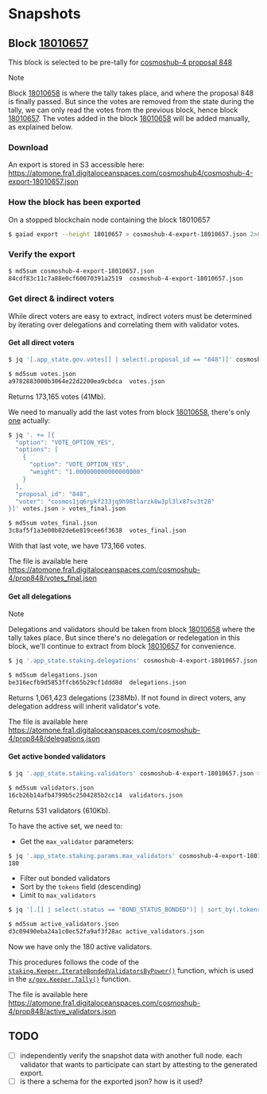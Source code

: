 # Snapshots

## Block [18010657]

This block is selected to be pre-tally for [cosmoshub-4 proposal 848][prop848]

> [!NOTE]
> Block [18010658] is where the tally takes place, and where the proposal 848
> is finally passed. But since the votes are removed from the state during the
> tally, we can only read the votes from the previous block, hence block
> [18010657]. The votes added in the block [18010658] will be added manually, as
> explained below.

### Download

An export is stored in S3 accessible here: https://atomone.fra1.digitaloceanspaces.com/cosmoshub4/cosmoshub-4-export-18010657.json

### How the block has been exported

On a stopped blockchain node containing the block 18010657

```sh
$ gaiad export --height 18010657 > cosmoshub-4-export-18010657.json 2>&1
```

### Verify the export

```sh
$ md5sum cosmoshub-4-export-18010657.json
84cdf83c11c7a88e0cf60070391a2519  cosmoshub-4-export-18010657.json
```

### Get direct & indirect voters

While direct voters are easy to extract, indirect voters must be determined by
iterating over delegations and correlating them with validator votes.

#### Get all direct voters

```sh
$ jq '[.app_state.gov.votes[] | select(.proposal_id == "848")]' cosmoshub-4-export-18010657.json > votes.json

$ md5sum votes.json
a9782883000b3064e22d2200ea9cbdca  votes.json
```
Returns 173,165 votes (41Mb).

We need to manually add the last votes from block [18010658], there's only
[one][votes18010658] actually:

```sh
$ jq '. += [{
  "option": "VOTE_OPTION_YES",
  "options": [
    {
      "option": "VOTE_OPTION_YES",
      "weight": "1.000000000000000000"
    }
  ],
  "proposal_id": "848",
  "voter": "cosmos1jq6rpkf233jq9h98tlarzk8w3pl3lx87sv3t28"
}]' votes.json > votes_final.json

$ md5sum votes_final.json
3c8af5f1a3e00b02de6e819cee6f3638  votes_final.json
```

With that last vote, we have 173,166 votes.

The file is available here https://atomone.fra1.digitaloceanspaces.com/cosmoshub-4/prop848/votes_final.json

#### Get all delegations

> [!NOTE]
> Delegations and validators should be taken from block [18010658] where the
> tally takes place. But since there's no delegation or redelegation in this
> block, we'll continue to extract from block [18010657] for convenience.

```sh
$ jq '.app_state.staking.delegations' cosmoshub-4-export-18010657.json > delegations.json

$ md5sum delegations.json
be316ecfb9d5853ffcb65b29cf1ddd8d  delegations.json
```

Returns 1,061,423 delegations (238Mb). If not found in direct voters, any
delegation address will inherit validator's vote.

The file is available here https://atomone.fra1.digitaloceanspaces.com/cosmoshub-4/prop848/delegations.json

#### Get active bonded validators

```sh
$ jq '.app_state.staking.validators' cosmoshub-4-export-18010657.json > validators.json

$ md5sum validators.json
16cb26b14afb4799b5c2504285b2cc14  validators.json
```

Returns 531 validators (610Kb).

To have the active set, we need to:
- Get the `max_validator` parameters:
```sh
$ jq '.app_state.staking.params.max_validators' cosmoshub-4-export-18010657.json
180
```
- Filter out bonded validators
- Sort by the `tokens` field (descending)
- Limit to `max_validators`

```sh
$ jq '[.[] | select(.status == "BOND_STATUS_BONDED")] | sort_by(.tokens|tonumber) | reverse | .[:180]' validators.json > active_validators.json

$ md5sum active_validators.json
d3c09490eba24a1c0ec52fa9af3f28ac active_validators.json
```

Now we have only the 180 active validators.

This procedures follows the code of the [`staking.Keeper.IterateBondedValidatorsByPower()`][code-validators]
function, which is used in the [`x/gov.Keeper.Tally()`][code-tally] function.

The file is available here https://atomone.fra1.digitaloceanspaces.com/cosmoshub-4/prop848/active_validators.json

## TODO

- [ ] independently verify the snapshot data with another full node. each
  validator that wants to participate can start by attesting to the generated
  export.
- [ ] is there a schema for the exported json? how is it used? 

[18010657]: https://www.mintscan.io/cosmos/block/18010657
[18010658]: https://www.mintscan.io/cosmos/block/18010658
[prop848]: https://www.mintscan.io/cosmos/proposals/848
[votes18010658]: https://www.mintscan.io/cosmos/tx/9E0250C856A9F3B369A5C85BAA07C5F7284C8466EA7F15AACCA5F0F3C99F59A4?height=18010658
[code-validators]: https://github.com/cosmos/cosmos-sdk/blob/9abd946ba0cdc6d0e708bf862b2ca202b13f2d7b/x/staking/keeper/alias_functions.go#L33
[code-tally]: https://github.com/cosmos/cosmos-sdk/blob/9abd946ba0cdc6d0e708bf862b2ca202b13f2d7b/x/gov/keeper/tally.go#L13
